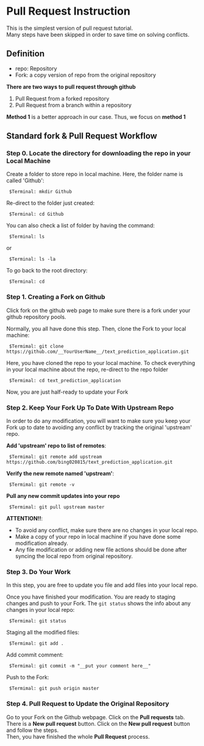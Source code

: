 # Pull Request Instruction
This is the simplest version of pull request tutorial.   
Many steps have been skipped in order to save time on solving conflicts.  


## Definition
* repo: Repository
* Fork: a copy version of repo from the original repository 

__There are two ways to pull request through github__  
  1. Pull Request from a forked repository  
  2. Pull Request from a branch within a repository  

__Method 1__ is a better approach in our case. Thus, we focus on __method 1__ 


## Standard fork & Pull Request Workflow
### Step 0. Locate the directory for downloading the repo in your Local Machine

Create a folder to store repo in local machine. Here, the folder name is called 'Github': 
```
 $Terminal: mkdir Github     
```

Re-direct to the folder just created:
```
 $Terminal: cd Github
```
  
You can also check a list of folder by having the command:
```
 $Terminal: ls 
```
or 
```
 $Terminal: ls -la
```
  
To go back to the root directory:
```
 $Terminal: cd
```


### Step 1. Creating a Fork on Github
Click fork on the github web page to make sure there is a fork under your github repository pools.  

Normally, you all have done this step. Then, clone the Fork to your local machine:
```
 $Termimal: git clone https://github.com/__YourUserName__/text_prediction_application.git
```

Here, you have cloned the repo to your local machine.
To check everything in your local machine about the repo, re-direct to the repo folder
```
 $Termimal: cd text_prediction_application
```
Now, you are just half-ready to update your Fork



### Step 2. Keep Your Fork Up To Date With Upstream Repo
In order to do any modification, you will want to make sure you keep your Fork up to date to avoiding any conflict by tracking the original 'upstream' repo.

__Add 'upstream' repo to list of remotes__:
```
 $Termimal: git remote add upstream https://github.com/bing020815/text_prediction_application.git
```

__Verify the new remote named 'upstream'__:
```
 $Termimal: git remote -v
```


__Pull any new commit updates into your repo__
```
 $Termimal: git pull upstream master
```

__ATTENTION!!__:

*  To avoid any conflict, make sure there are no changes in your local repo. 
*  Make a copy of your repo in local machine if you have done some modification already.
*  Any file modification or adding new file actions should be done after syncing the local repo from original repository.



### Step 3. Do Your Work
In this step, you are free to update you file and add files into your local repo.

Once you have finished your modification. You are ready to staging changes and push to your Fork.
The `git status` shows the info about any changes in your local repo:
```
 $Termimal: git status
```

Staging all the modified files:
```
 $Termimal: git add .
```

Add commit comment:
```
 $Termimal: git commit -m "__put your comment here__"
```

Push to the Fork:
```
 $Termimal: git push origin master
```


### Step 4. Pull Request to Update the Original Repository
Go to your Fork on the Github webpage. Click on the __Pull requests__ tab.   
There is a __New pull request__ button. Click on the __New pull request__ button and follow the steps.  
Then, you have finished the whole __Pull Request__ process.  
